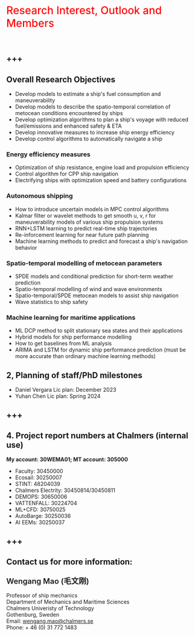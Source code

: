 # <span style = "color:red; font-weight: 500">Research Interest, Outlook and Members </span>
<br />

+++
---

##  Overall Research Objectives
- Develop models to estimate a ship's fuel consumption and maneuverability
- Develop models to describe the spatio-temporal correlation of metocean conditions encountered by ships
- Develop optimization algorithms to plan a ship's voyage with reduced fuel/emissions and enhanced safety & ETA
- Develop innovative measures to increase ship energy efficiency
- Develop control algorithms to automatically navigate a ship

### Energy efficiency measures
* Optimization of ship resistance, engine load and propulsion efficiency
* Control algorithm for CPP ship navigation
* Electrifying ships with optimization speed and battery configurations


### Autonomous shipping
* How to introduce uncertain models in MPC control algorithms
* Kalmar filter or wavelet methods to get smooth u, v, r for maneuverability models of various ship propulsion systems
* RNN+LSTM learning to predict real-time ship trajectories
* Re-inforcement learning for near future path planning
* Machine learning methods to predict and forecast a ship's navigation behavior



### Spatio-temporal modelling of metocean parameters
* SPDE models and conditional prediction for short-term weather prediction
* Spatio-temporal modelling of wind and wave environments
* Spatio-temporal/SPDE metocean models to assist ship navigation
* Wave statistics to ship safety


### Machine learning for maritime applications
* ML DCP method to split stationary sea states and their applications
* Hybrid models for ship performance modelling
* How to get baselines from ML analysis
* ARIMA and LSTM for dynamic ship performance prediction (must be more accurate than ordinary machine learning methods)





## 2, Planning of staff/PhD milestones

* Daniel Vergara Lic plan: December 2023
* Yuhan Chen Lic plan: Spring 2024




+++
---

## 4. Project report numbers at Chalmers (internal use)
**My account: 30WEMA01;  MT account: 305000**
- Faculty: 30450000
- Ecosail: 30250007
- STINT: 48204039
- Chalmers Electrity: 30450814/30450811
- DEMOPS: 30650006
- VATTENFALL: 30224704
- ML+CFD: 30750025
- AutoBarge: 30250036
- AI EEMs: 30250037


+++
---

## Contact us for more information:

### <span style = "font-weight: 600; font-size: 20px">Wengang Mao (毛文刚)</span>

Professor of ship mechanics <br />
Department of Mechanics and Maritime Sciences <br />
Chalmers Univeristy of Technology <br />
Gothenburg, Sweden <br />
Email: wengang.mao@chalmers.se <br />
Phone: + 46 (0) 31 772 1483 <br />

<!---
### <span style = "font-weight: 600; font-size: 20px">Da Wu (吴达) </span>

<head> 
    <script defer src="https://use.fontawesome.com/releases/v5.0.13/js/all.js"></script> 
    <script defer src="https://use.fontawesome.com/releases/v5.0.13/js/v4-shims.js"></script> 
</head> 
<link rel="stylesheet" href="https://use.fontawesome.com/releases/v5.0.13/css/all.css">
<i class="fas fa-user-graduate"></i>&ensp;&nbsp;Ass. professor <br />
<i class="fas fa-chalkboard-teacher"></i>&ensp;National Engineering Research Center for Water Transport Safety <br />
<i class="fas fa-graduation-cap"></i>&ensp;Wuhan University of Technology <br />
<i class="fas fa-map"></i>&ensp;Wuhan, China  <br />
<i class="fas fa-shipping-fast"></i>&ensp;dawu#whut.endu.cn

--->